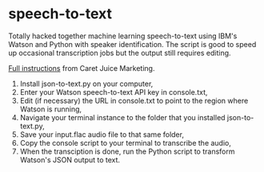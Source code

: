 # speech-to-text
Totally hacked together machine learning speech-to-text using IBM's Watson and Python with speaker identification. The script is good to speed up occasional transcription jobs but the output still requires editing.

[Full instructions](https://www.caretjuice.com/blog/speech-to-text.html) from Caret Juice Marketing.

1. Install json-to-text.py on your computer, 
2. Enter your Watson speech-to-text API key in console.txt, 
3. Edit (if necessary) the URL in console.txt to point to the region where Watson is running, 
4. Navigate your terminal instance to the folder that you installed json-to-text.py,
5. Save your input.flac audio file to that same folder,
6. Copy the console script to your terminal to transcribe the audio,
7. When the transciption is done, run the Python script to transform Watson's JSON output to text.
